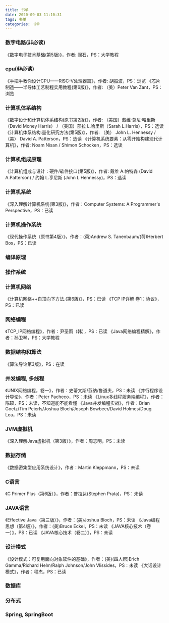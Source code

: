 ```yaml
---
title: 书单
date: 2020-09-03 11:10:31
tags: 书单
categories: 书单
---
```

<!-- toc -->
### 数字电路(非必读)
《数字电子技术基础(第5版)》，作者: 阎石，PS：大学教程

### cpu(非必读)
《手把手教你设计CPU——RISC-V处理器篇》，作者: 胡振波，PS：浏览
《芯片制造——半导体工艺制程实用教程(第6版)》，作者: （美）Peter Van Zant，PS：浏览

### 计算机体系结构
《数字设计和计算机体系结构(原书第2版)》，作者: （美国）戴维·莫尼·哈里斯（David Money Harris） / （美国）莎拉 L.哈里斯（Sarah L.Harris），PS：选读
《计算机体系结构:量化研究方法(第5版)》，作者: （美） John L. Hennessy / （美） David A. Patterson，PS：选读
《计算机系统要素：从零开始构建现代计算机》，作者: Noam Nisan / Shimon Schocken，PS：选读

### 计算机组成原理
《计算机组成与设计：硬件/软件接口(第5版)》，作者: 戴维 A.帕特森 (David A.Patterson) / 约翰 L.亨尼斯 (John L.Hennessy)，PS：选读

### 计算机系统
《深入理解计算机系统(第3版)》，作者：Computer Systems: A Programmer's Perspective，PS：已读

### 计算机操作系统
《现代操作系统（原书第4版）》，作者：(荷)Andrew S. Tanenbaum/(荷)Herbert Bos，PS：已读

### 编译原理

### 操作系统

### 计算机网络
《计算机网络++自顶向下方法.(第6版)》，PS：已读
《TCP IP详解 卷1：协议》，PS：已读

### 网络编程
《TCP_IP网络编程》，作者：尹圣雨（韩），PS：已读
《Java网络编程精解》，作者：孙卫琴，PS：大学教程

### 数据结构和算法
《算法导论第3版》，PS：在读

### 并发编程, 多线程
《UNIX网络编程，卷一》，作者：史蒂文斯/芬纳/鲁道夫，PS：未读
《并行程序设计导论》，作者：Peter Pacheco，PS：未读
《Linux多线程服务端编程》，作者：陈硕，PS：未读，不知道能不能看懂
《Java并发编程实战》，作者：Brian Goetz/Tim Peierls/Joshua Bloch/Joseph Bowbeer/David Holmes/Doug Lea，PS：未读

### JVM虚拟机
《深入理解Java虚拟机（第3版）》，作者：周志明，PS：未读

### 数据存储
《数据密集型应用系统设计》，作者：Martin Kleppmann，PS：未读

### C语言
《C Primer Plus（第6版）》，作者：普拉达(Stephen Prata)，PS：未读

### JAVA语言
《Effective Java（第三版）》，作者：(美)Joshua Bloch，PS：未读
《Java编程思想（第4版）》，作者：(美)Bruce Eckel，PS：未读
《JAVA核心技术（卷一）》，PS：已读
《JAVA核心技术（卷二）》，PS：未读

### 设计模式
《设计模式：可复用面向对象软件的基础》，作者：(美)(四人帮)Erich Gamma/Richard Helm/Ralph Johnson/John Vlissides，PS：未读
《大话设计模式》，作者：程杰，PS：已读

### 数据库

### 分布式

### Spring, SpringBoot
